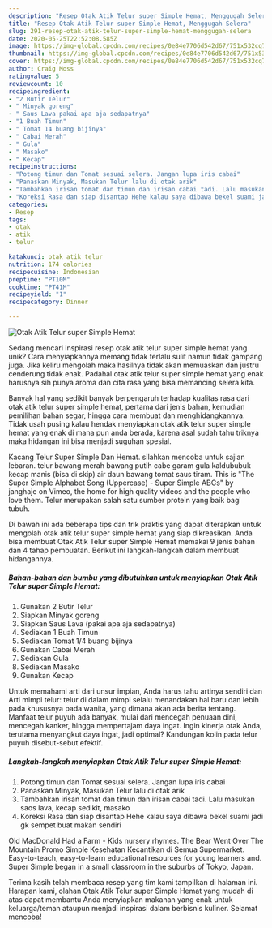 ```yaml
---
description: "Resep Otak Atik Telur super Simple Hemat, Menggugah Selera"
title: "Resep Otak Atik Telur super Simple Hemat, Menggugah Selera"
slug: 291-resep-otak-atik-telur-super-simple-hemat-menggugah-selera
date: 2020-05-25T22:52:08.585Z
image: https://img-global.cpcdn.com/recipes/0e84e7706d542d67/751x532cq70/otak-atik-telur-super-simple-hemat-foto-resep-utama.jpg
thumbnail: https://img-global.cpcdn.com/recipes/0e84e7706d542d67/751x532cq70/otak-atik-telur-super-simple-hemat-foto-resep-utama.jpg
cover: https://img-global.cpcdn.com/recipes/0e84e7706d542d67/751x532cq70/otak-atik-telur-super-simple-hemat-foto-resep-utama.jpg
author: Craig Moss
ratingvalue: 5
reviewcount: 10
recipeingredient:
- "2 Butir Telur"
- " Minyak goreng"
- " Saus Lava pakai apa aja sedapatnya"
- "1 Buah Timun"
- " Tomat 14 buang bijinya"
- " Cabai Merah"
- " Gula"
- " Masako"
- " Kecap"
recipeinstructions:
- "Potong timun dan Tomat sesuai selera. Jangan lupa iris cabai"
- "Panaskan Minyak, Masukan Telur lalu di otak arik"
- "Tambahkan irisan tomat dan timun dan irisan cabai tadi. Lalu masukan saos lava, kecap sedikit, masako"
- "Koreksi Rasa dan siap disantap Hehe kalau saya dibawa bekel suami jadi gk sempet buat makan sendiri"
categories:
- Resep
tags:
- otak
- atik
- telur

katakunci: otak atik telur 
nutrition: 174 calories
recipecuisine: Indonesian
preptime: "PT10M"
cooktime: "PT41M"
recipeyield: "1"
recipecategory: Dinner

---
```



![Otak Atik Telur super Simple Hemat](https://img-global.cpcdn.com/recipes/0e84e7706d542d67/751x532cq70/otak-atik-telur-super-simple-hemat-foto-resep-utama.jpg)

Sedang mencari inspirasi resep otak atik telur super simple hemat yang unik? Cara menyiapkannya memang tidak terlalu sulit namun tidak gampang juga. Jika keliru mengolah maka hasilnya tidak akan memuaskan dan justru cenderung tidak enak. Padahal otak atik telur super simple hemat yang enak harusnya sih punya aroma dan cita rasa yang bisa memancing selera kita.

Banyak hal yang sedikit banyak berpengaruh terhadap kualitas rasa dari otak atik telur super simple hemat, pertama dari jenis bahan, kemudian pemilihan bahan segar, hingga cara membuat dan menghidangkannya. Tidak usah pusing kalau hendak menyiapkan otak atik telur super simple hemat yang enak di mana pun anda berada, karena asal sudah tahu triknya maka hidangan ini bisa menjadi suguhan spesial.

Kacang Telur Super Simple Dan Hemat. silahkan mencoba untuk sajian lebaran. telur bawang merah bawang putih cabe garam gula kaldububuk kecap manis (bisa di skip) air daun bawang tomat saus tiram. This is &#34;The Super Simple Alphabet Song (Uppercase) - Super Simple ABCs&#34; by janghaje on Vimeo, the home for high quality videos and the people who love them. Telur merupakan salah satu sumber protein yang baik bagi tubuh.


Di bawah ini ada beberapa tips dan trik praktis yang dapat diterapkan untuk mengolah otak atik telur super simple hemat yang siap dikreasikan. Anda bisa membuat Otak Atik Telur super Simple Hemat memakai 9 jenis bahan dan 4 tahap pembuatan. Berikut ini langkah-langkah dalam membuat hidangannya.

<!--inarticleads1-->

##### Bahan-bahan dan bumbu yang dibutuhkan untuk menyiapkan Otak Atik Telur super Simple Hemat:

1. Gunakan 2 Butir Telur
1. Siapkan  Minyak goreng
1. Siapkan  Saus Lava (pakai apa aja sedapatnya)
1. Sediakan 1 Buah Timun
1. Sediakan  Tomat 1/4 buang bijinya
1. Gunakan  Cabai Merah
1. Sediakan  Gula
1. Sediakan  Masako
1. Gunakan  Kecap


Untuk memahami arti dari unsur impian, Anda harus tahu artinya sendiri dan Arti mimpi telur: telur di dalam mimpi selalu menandakan hal baru dan lebih pada khususnya pada wanita, yang dimana akan ada berita tentang. Manfaat telur puyuh ada banyak, mulai dari mencegah penuaan dini, mencegah kanker, hingga mempertajam daya ingat. Ingin kinerja otak Anda, terutama menyangkut daya ingat, jadi optimal? Kandungan kolin pada telur puyuh disebut-sebut efektif. 

<!--inarticleads2-->

##### Langkah-langkah menyiapkan Otak Atik Telur super Simple Hemat:

1. Potong timun dan Tomat sesuai selera. Jangan lupa iris cabai
1. Panaskan Minyak, Masukan Telur lalu di otak arik
1. Tambahkan irisan tomat dan timun dan irisan cabai tadi. Lalu masukan saos lava, kecap sedikit, masako
1. Koreksi Rasa dan siap disantap Hehe kalau saya dibawa bekel suami jadi gk sempet buat makan sendiri


Old MacDonald Had a Farm - Kids nursery rhymes. The Bear Went Over The Mountain Promo Simple Kesehatan Kecantikan di Semua Supermarket. Easy-to-teach, easy-to-learn educational resources for young learners and. Super Simple began in a small classroom in the suburbs of Tokyo, Japan. 

Terima kasih telah membaca resep yang tim kami tampilkan di halaman ini. Harapan kami, olahan Otak Atik Telur super Simple Hemat yang mudah di atas dapat membantu Anda menyiapkan makanan yang enak untuk keluarga/teman ataupun menjadi inspirasi dalam berbisnis kuliner. Selamat mencoba!
